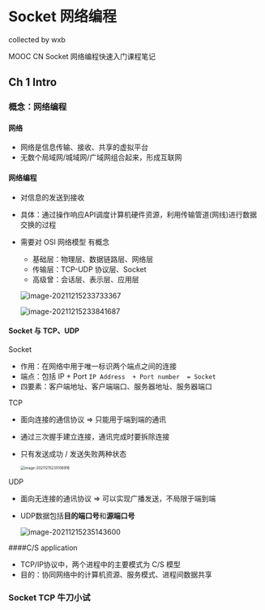 # Socket 网络编程

collected by wxb

MOOC CN Socket 网络编程快速入门课程笔记



## Ch 1 Intro

### 概念：网络编程

#### 网络

* 网络是信息传输、接收、共享的虚拟平台
* 无数个局域网/城域网/广域网组合起来，形成互联网

#### 网络编程

* 对信息的发送到接收

* 具体：通过操作响应API调度计算机硬件资源，利用传输管道(网线)进行数据交换的过程

* 需要对 OSI 网络模型 有概念

    * 基础层：物理层、数据链路层、网络层
    * 传输层：TCP-UDP 协议层、Socket
    * 高级曾：会话层、表示层、应用层

    ![image-20211215233733367](https://s2.loli.net/2021/12/15/sY2ohdD7BwNUQjG.png)

    ![image-20211215233841687](https://s2.loli.net/2021/12/15/mN3AHCbqDwpy1ME.png)

#### Socket 与 TCP、UDP

Socket

* 作用：在网络中用于唯一标识两个端点之间的连接
* 端点：包括 IP + Port   `IP Address  + Port number  = Socket`
* 四要素：客户端地址、客户端端口、服务器地址、服务器端口

TCP

* 面向连接的通信协议 => 只能用于端到端的通讯

* 通过三次握手建立连接，通讯完成时要拆除连接

* 只有发送成功 / 发送失败两种状态

    <img src="https://s2.loli.net/2021/12/15/qZcBVbEQCMIUPS8.png" alt="image-20211215235106916" style="zoom: 50%;" />

UDP

* 面向无连接的通讯协议 => 可以实现广播发送，不局限于端到端

* UDP数据包括**目的端口号**和**源端口号**

    ![image-20211215235143600](https://s2.loli.net/2021/12/15/6DRVW5a9nNQLjGs.png)

####C/S application

* TCP/IP协议中，两个进程中的主要模式为 C/S 模型
* 目的：协同网络中的计算机资源、服务模式、进程间数据共享

### Socket TCP 牛刀小试


